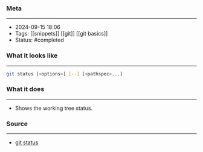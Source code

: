 ### Meta
- - -
- 2024-09-15 18:06
- Tags: [[snippets]] [[git]] [[git basics]]
- Status: #completed

### What it looks like
- - -
```bash file:example.sh
git status [<options>] [--] [<pathspec>...]
```

### What it does
- - -
-  Shows the working tree status.

### Source
- - -
- [git status](https://git-scm.com/docs/git-status)
